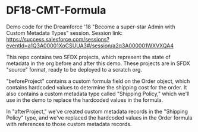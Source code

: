 # DF18-CMT-Formula
Demo code for the Dreamforce '18 "Become a super-star Admin with Custom Metadata Types" session. Session link: https://success.salesforce.com/sessions?eventId=a1Q3A00001XoCSUUA3#/session/a2q3A000001WXVXQA4

This repo contains two SFDX projects, which represent the state of metadata in the org before and after this demo. These projects are in SFDX "source" format, ready to be deployed to a scratch org.

"beforeProject" contains a custom formula field on the Order object, which contains hardcoded values to determine the shipping cost for the order. It also contains a custom metadata type called "Shipping Policy," which we'll use in the demo to replace the hardcoded values in the formula.

In "afterProject," we've created custom metadata records in the "Shipping Policy" type, and we've replaced the hardcoded values in the Order formula with references to those custom metadata records.
